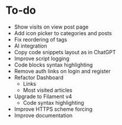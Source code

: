 # To-do

- Show visits on view post page
- Add icon picker to categories and posts
- Fix reordering of tags
- AI integration
- Copy code snippets layout as in ChatGPT
- Improve script logging
- Code blocks syntax highlighting
- Remove auth links on login and register
- Refactor Dashboard
  - Links
  - Most visited articles
- Upgrade to Filament v4
  - Code syntax highlighting
- Improve HTTPS scheme forcing
- Improve documentation
